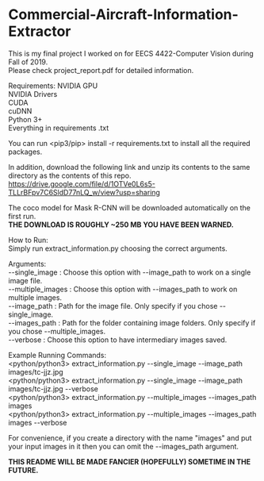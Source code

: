 # Commercial-Aircraft-Information-Extractor
This is my final project I worked on for EECS 4422-Computer Vision during Fall of 2019. <br>
Please check project_report.pdf for detailed information.

Requirements:
  NVIDIA GPU <br>
  NVIDIA Drivers <br>
  CUDA <br>
  cuDNN <br>
  Python 3+ <br>
  Everything in requirements .txt <br>
  
  You can run <pip3/pip> install -r requirements.txt to install all the required packages.
  
  In addition, download the following link and unzip its contents to the same directory as the contents of this repo.<br>
  https://drive.google.com/file/d/1OTVe0L6s5-TLLrBFpv7C6SldD77nLQ_w/view?usp=sharing <br>
  
  The coco model for Mask R-CNN will be downloaded automatically on the first run. <br>
  <b>THE DOWNLOAD IS ROUGHLY ~250 MB YOU HAVE BEEN WARNED.</b><br>
 
 How to Run: <br>
  Simply run extract_information.py choosing the correct arguments. <br>
 
 Arguments: <br>
    --single_image : Choose this option with --image_path to work on a single image file. <br>
    --multiple_images : Choose this option with --images_path to work on multiple images. <br>
    --image_path : Path for the image file. Only specify if you chose --single_image. <br>
    --images_path : Path for the folder containing image folders. Only specify if you chose --multiple_images. <br>
    --verbose : Choose this option to have intermediary images saved. <br>
 
 Example Running Commands: <br>
  <python/python3> extract_information.py --single_image --image_path images/tc-jjz.jpg <br>
  <python/python3> extract_information.py --single_image --image_path images/tc-jjz.jpg --verbose <br>
  <python/python3> extract_information.py --multiple_images --images_path images <br>
  <python/python3> extract_information.py --multiple_images --images_path images --verbose <br>
  
  For convenience, if you create a directory with the name "images" and put your input images in it then you can omit the --images_path argument.

<b>THIS README WILL BE MADE FANCIER (HOPEFULLY) SOMETIME IN THE FUTURE. <b>
